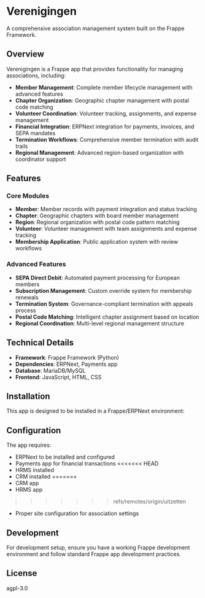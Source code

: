 # Verenigingen

A comprehensive association management system built on the Frappe Framework.

## Overview

Verenigingen is a Frappe app that provides functionality for managing associations, including:

- **Member Management**: Complete member lifecycle management with advanced features
- **Chapter Organization**: Geographic chapter management with postal code matching
- **Volunteer Coordination**: Volunteer tracking, assignments, and expense management
- **Financial Integration**: ERPNext integration for payments, invoices, and SEPA mandates
- **Termination Workflows**: Comprehensive member termination with audit trails
- **Regional Management**: Advanced region-based organization with coordinator support

## Features

### Core Modules
- **Member**: Member records with payment integration and status tracking
- **Chapter**: Geographic chapters with board member management
- **Region**: Regional organization with postal code pattern matching
- **Volunteer**: Volunteer management with team assignments and expense tracking
- **Membership Application**: Public application system with review workflows

### Advanced Features
- **SEPA Direct Debit**: Automated payment processing for European members
- **Subscription Management**: Custom override system for membership renewals
- **Termination System**: Governance-compliant termination with appeals process
- **Postal Code Matching**: Intelligent chapter assignment based on location
- **Regional Coordination**: Multi-level regional management structure

## Technical Details

- **Framework**: Frappe Framework (Python)
- **Dependencies**: ERPNext, Payments app
- **Database**: MariaDB/MySQL
- **Frontend**: JavaScript, HTML, CSS

## Installation

This app is designed to be installed in a Frappe/ERPNext environment:

## Configuration

The app requires:
- ERPNext to be installed and configured
- Payments app for financial transactions
<<<<<<< HEAD
- HRMS installed
- CRM installed
=======
- CRM app
- HRMS app
>>>>>>> refs/remotes/origin/uitzetten
- Proper site configuration for association settings

## Development

For development setup, ensure you have a working Frappe development environment and follow standard Frappe app development practices.

## License

agpl-3.0
